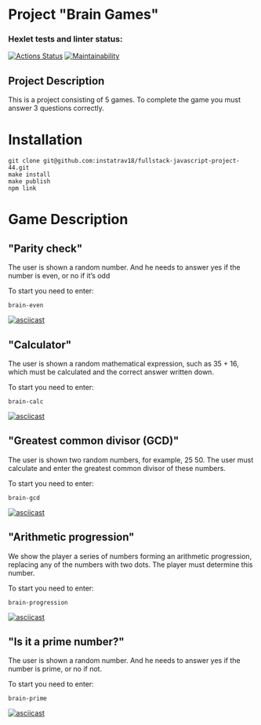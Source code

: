 # Project "Brain Games"
### Hexlet tests and linter status:
[![Actions Status](https://github.com/instatrav18/fullstack-javascript-project-44/actions/workflows/hexlet-check.yml/badge.svg)](https://github.com/instatrav18/fullstack-javascript-project-44/actions)
[![Maintainability](https://api.codeclimate.com/v1/badges/478f7d7a2ac1aab4c5e4/maintainability)](https://codeclimate.com/github/instatrav18/fullstack-javascript-project-44/maintainability)

## Project Description
This is a project consisting of 5 games. To complete the game you must answer 3 questions correctly.
# Installation

```
git clone git@github.com:instatrav18/fullstack-javascript-project-44.git
make install
make publish
npm link
```

# Game Description

## "Parity check"
The user is shown a random number. And he needs to answer yes if the number is even, or no if it’s odd

To start you need to enter:

```
brain-even
```
[![asciicast](https://asciinema.org/a/x6DqSBwsz6Y3Mx3iEQDcdWN7Z.svg)](https://asciinema.org/a/x6DqSBwsz6Y3Mx3iEQDcdWN7Z)

## "Calculator"
The user is shown a random mathematical expression, such as 35 + 16, which must be calculated and the correct answer written down.

To start you need to enter:

```
brain-calc
```
[![asciicast](https://asciinema.org/a/dVHAoMP72LpCAoP4JCxq4Jxru.svg)](https://asciinema.org/a/dVHAoMP72LpCAoP4JCxq4Jxru)

## "Greatest common divisor (GCD)"
The user is shown two random numbers, for example, 25 50. The user must calculate and enter the greatest common divisor of these numbers.

To start you need to enter:

```
brain-gcd
```
[![asciicast](https://asciinema.org/a/RsDw3vtm1KjyuiH63xtbF9HIX.svg)](https://asciinema.org/a/RsDw3vtm1KjyuiH63xtbF9HIX)

## "Arithmetic progression"
We show the player a series of numbers forming an arithmetic progression, replacing any of the numbers with two dots. The player must determine this number.

To start you need to enter:

```
brain-progression
```
[![asciicast](https://asciinema.org/a/X0J8AbOtnX57rF4GSPO3x7E2v.svg)](https://asciinema.org/a/X0J8AbOtnX57rF4GSPO3x7E2v)

## "Is it a prime number?"
The user is shown a random number. And he needs to answer yes if the number is prime, or no if not.

To start you need to enter:

```
brain-prime
```
[![asciicast](https://asciinema.org/a/duqfsMzoqxafJQmyHQmf3Uc3E.svg)](https://asciinema.org/a/duqfsMzoqxafJQmyHQmf3Uc3E)